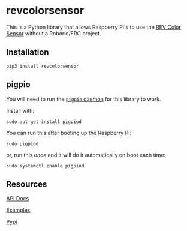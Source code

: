 # revcolorsensor

This is a Python library that allows Raspberry Pi's to use the [REV Color Sensor](https://www.revrobotics.com/rev-31-1557/) without a Roborio/FRC project.

## Installation

```
pip3 install revcolorsensor
```

## pigpio

You will need to run the [`pigpio` daemon](https://abyz.me.uk/rpi/pigpio/) for this library to work.

Install with:

```
sudo apt-get install pigpiod
```

You can run this after booting up the Raspberry Pi:

```
sudo pigpiod
```

or, run this *once* and it will do it automatically on boot each time:

```
sudo systemctl enable pigpiod
```

## Resources

[API Docs](https://jasonli0616.github.io/revcolorsensor/revcolorsensor/)

[Examples](https://github.com/jasonli0616/revcolorsensor/tree/master/examples)

[Pypi](https://pypi.org/project/revcolorsensor/)